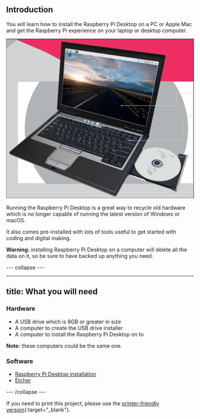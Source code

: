 ## Introduction

You will learn how to install the Raspberry Pi Desktop on a PC or Apple Mac and get the Raspberry Pi experience on your laptop or desktop computer.

![raspberry pi desktop running on a laptop](images/raspberry_pi_desktop_laptop.PNG)

Running the Raspberry Pi Desktop is a great way to recycle old hardware which is no longer capable of running the latest version of Windows or macOS.

It also comes pre-installed with lots of tools useful to get started with coding and digital making.

**Warning:** installing Raspberry Pi Desktop on a computer will delete all the data on it, so be sure to have backed up anything you need.

--- collapse ---

---
title: What you will need
---

### Hardware

+ A USB drive which is 8GB or greater in size
+ A computer to create the USB drive installer
+ A computer to install the Raspberry Pi Desktop on to

**Note:** these computers could be the same one.

### Software

+ [Raspberry Pi Desktop installation](https://www.raspberrypi.org/downloads/raspberry-pi-desktop/)
+ [Etcher](https://etcher.io/)

--- /collapse ---

If you need to print this project, please use the [printer-friendly version](https://projects.raspberrypi.org/en/projects/project-name/print){:target="_blank"}.
